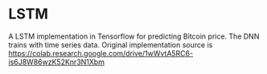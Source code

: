 # LSTM
A LSTM implementation in Tensorflow for predicting Bitcoin price. The DNN trains with time series data. Original implementation source is https://colab.research.google.com/drive/1wWvtA5RC6-is6J8W86wzK52Knr3N1Xbm
